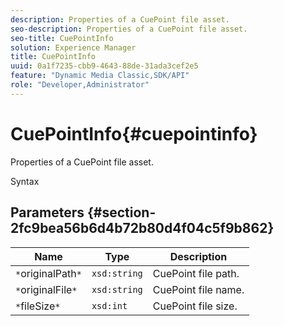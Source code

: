 ```yaml
---
description: Properties of a CuePoint file asset.
seo-description: Properties of a CuePoint file asset.
seo-title: CuePointInfo
solution: Experience Manager
title: CuePointInfo
uuid: 0a1f7235-cbb9-4643-88de-31ada3cef2e5
feature: "Dynamic Media Classic,SDK/API"
role: "Developer,Administrator"
---
```


# CuePointInfo{#cuepointinfo}

Properties of a CuePoint file asset.

 Syntax 

## Parameters {#section-2fc9bea56b6d4b72b80d4f04c5f9b862}

|  Name  | Type  | Description  |
|---|---|---|
|  `*`originalPath`*`  | `xsd:string`  | CuePoint file path.  |
|  `*`originalFile`*`  | `xsd:string`  | CuePoint file name.  |
|  `*`fileSize`*`  | `xsd:int`  | CuePoint file size.  |

